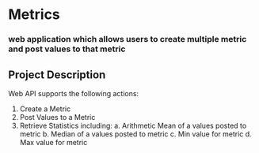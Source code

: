 # Metrics

### web application which allows users to create multiple metric and post values to that metric

## Project Description
Web API supports the following actions:
1. Create a Metric
2. Post Values to a Metric
3. Retrieve Statistics including: 
a. Arithmetic Mean of a values posted to metric
b. Median of a values posted to metric
c. Min value for metric
d. Max value for metric
